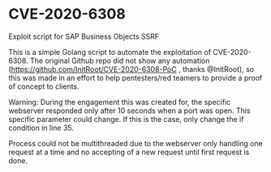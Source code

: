 # CVE-2020-6308
Exploit script for SAP Business Objects SSRF

This is a simple Golang script to automate the exploitation of CVE-2020-6308. The original Github repo did not show any automation (https://github.com/InitRoot/CVE-2020-6308-PoC , thanks @InitRoot), so this was made in an effort to help pentesters/red teamers to provide a proof of concept to clients. 

Warning: During the engagement this was created for, the specific webserver responded only after 10 seconds when a port was open. This specific parameter could change. If this is the case, only change the if condition in line 35.

Process could not be multithreaded due to the webserver only handling one request at a time and no accepting of a new request until first request is done. 
